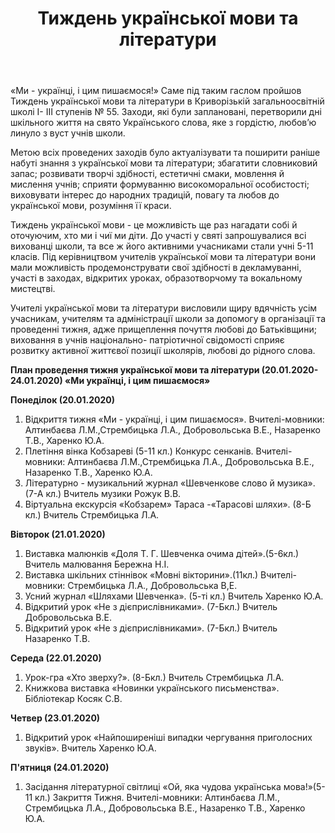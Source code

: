 ﻿---
title: Тиждень української мови та літератури
---

«Ми - українці, і цим пишаємося!» Саме під таким гаслом пройшов Тиждень української мови та літератури в Криворізькій загальноосвітній школі І- III ступенів № 55. Заходи, які були заплановані, перетворили дні шкільного життя на свято Українського слова, яке з гордістю, любов’ю линуло з вуст учнів школи.

Метою всіх проведених заходів було актуалізувати та поширити раніше набуті знання з української мови та літератури; збагатити словниковий запас; розвивати творчі здібності, естетичні смаки, мовлення й мислення учнів; сприяти формуванню високоморальної особистості; виховувати інтерес до народних традицій, повагу та любов до української мови, розуміння її краси.

Тиждень української мови - це можливість ще раз нагадати собі й оточуючим, хто ми і чиї ми діти. До участі у святі запрошувалися всі вихованці школи, та все ж його активними учасниками стали учні 5-11 класів. Під керівництвом учителів української мови та літератури вони мали можливість продемонструвати свої здібності в декламуванні, участі в заходах, відкритих уроках, образотворчому та вокальному мистецтві.

Учителі української мови та літератури висловили щиру вдячність усім учасникам, учителям та адміністрації школи за допомогу в організації та проведенні тижня, адже прищеплення почуття любові до Батьківщини; виховання в учнів національно- патріотичної свідомості сприяє розвитку активної життєвої позиції школярів, любові до рідного слова.

**План проведення тижня української мови та літератури (20.01.2020-24.01.2020) «Ми українці, і цим пишаємося»**

**Понеділок (20.01.2020)**

1. Відкриття тижня «Ми - українці, і цим пишаємося». Вчителі-мовники: Алтинбаєва Л.М.,Стрембицька Л.А., Добровольська В.Е., Назаренко Т.В., Харенко Ю.А.
1. Плетіння вінка Кобзареві (5-11 кл.) Конкурс сенканів. Вчителі-мовники: Алтинбаєва Л.М.,Стрембицька Л.А., Добровольська В.Е., Назаренко Т.В., Харенко Ю.А.
1. Літературно - музикальний журнал «Шевченкове слово й музика». (7-А кл.) Вчитель музики Рожук В.В.
1. Віртуальна екскурсія «Кобзарем» Тараса -«Тарасові шляхи». (8-Б кл.) Вчитель Стрембицька Л.А.

**Вівторок (21.01.2020)**

1. Виставка малюнків «Доля Т. Г. Шевченка очима дітей».(5-6кл.) Вчитель малювання Бережна Н.І.
1. Виставка шкільних стіннівок «Мовні вікторини».(11кл.) Вчителі-мовники: Стрембицька Л.А., Добровольська В,Е.
1. Усний журнал «Шляхами Шевченка». (5-ті кл.) Вчитель Харенко Ю.А.
1. Відкритий урок «Не з дієприслівниками». (7-Бкл.) Вчитель Добровольська В.Е.
1. Відкритий урок «Не з дієприслівниками». (7-Бкл.) Вчитель Назаренко Т.В.

**Середа (22.01.2020)**

1. Урок-гра «Хто зверху?». (8-Бкл.) Вчитель Стрембицька Л.А.
1. Книжкова виставка «Новинки українського письменства». Бібліотекар Косяк С.В.

**Четвер (23.01.2020)**

1. Відкритий урок «Найпоширеніші випадки чергування приголосних звуків». Вчитель Харенко Ю.А.

**П'ятниця (24.01.2020)**

1. Засідання літературної світлиці «Ой, яка чудова українська мова!»(5-11 кл.) Закриття Тижня. Вчителі-мовники: Алтинбаєва Л.М., Стрембицька Л.А., Добровольська В.Е., Назаренко Т.В., Харенко Ю.А.

<slideshow />

